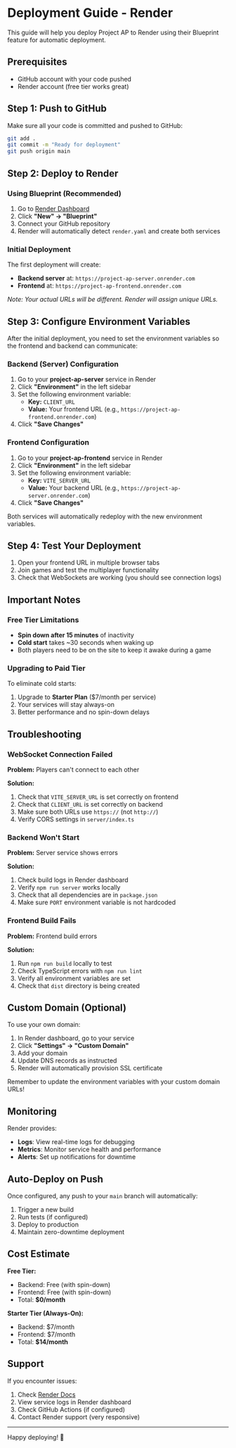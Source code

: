 # Deployment Guide - Render

This guide will help you deploy Project AP to Render using their Blueprint feature for automatic deployment.

## Prerequisites

- GitHub account with your code pushed
- Render account (free tier works great)

## Step 1: Push to GitHub

Make sure all your code is committed and pushed to GitHub:

```bash
git add .
git commit -m "Ready for deployment"
git push origin main
```

## Step 2: Deploy to Render

### Using Blueprint (Recommended)

1. Go to [Render Dashboard](https://dashboard.render.com/)
2. Click **"New" → "Blueprint"**
3. Connect your GitHub repository
4. Render will automatically detect `render.yaml` and create both services

### Initial Deployment

The first deployment will create:

- **Backend server** at: `https://project-ap-server.onrender.com`
- **Frontend** at: `https://project-ap-frontend.onrender.com`

_Note: Your actual URLs will be different. Render will assign unique URLs._

## Step 3: Configure Environment Variables

After the initial deployment, you need to set the environment variables so the frontend and backend can communicate:

### Backend (Server) Configuration

1. Go to your **project-ap-server** service in Render
2. Click **"Environment"** in the left sidebar
3. Set the following environment variable:
   - **Key:** `CLIENT_URL`
   - **Value:** Your frontend URL (e.g., `https://project-ap-frontend.onrender.com`)
4. Click **"Save Changes"**

### Frontend Configuration

1. Go to your **project-ap-frontend** service in Render
2. Click **"Environment"** in the left sidebar
3. Set the following environment variable:
   - **Key:** `VITE_SERVER_URL`
   - **Value:** Your backend URL (e.g., `https://project-ap-server.onrender.com`)
4. Click **"Save Changes"**

Both services will automatically redeploy with the new environment variables.

## Step 4: Test Your Deployment

1. Open your frontend URL in multiple browser tabs
2. Join games and test the multiplayer functionality
3. Check that WebSockets are working (you should see connection logs)

## Important Notes

### Free Tier Limitations

- **Spin down after 15 minutes** of inactivity
- **Cold start** takes ~30 seconds when waking up
- Both players need to be on the site to keep it awake during a game

### Upgrading to Paid Tier

To eliminate cold starts:

1. Upgrade to **Starter Plan** ($7/month per service)
2. Your services will stay always-on
3. Better performance and no spin-down delays

## Troubleshooting

### WebSocket Connection Failed

**Problem:** Players can't connect to each other

**Solution:**

1. Check that `VITE_SERVER_URL` is set correctly on frontend
2. Check that `CLIENT_URL` is set correctly on backend
3. Make sure both URLs use `https://` (not `http://`)
4. Verify CORS settings in `server/index.ts`

### Backend Won't Start

**Problem:** Server service shows errors

**Solution:**

1. Check build logs in Render dashboard
2. Verify `npm run server` works locally
3. Check that all dependencies are in `package.json`
4. Make sure `PORT` environment variable is not hardcoded

### Frontend Build Fails

**Problem:** Frontend build errors

**Solution:**

1. Run `npm run build` locally to test
2. Check TypeScript errors with `npm run lint`
3. Verify all environment variables are set
4. Check that `dist` directory is being created

## Custom Domain (Optional)

To use your own domain:

1. In Render dashboard, go to your service
2. Click **"Settings" → "Custom Domain"**
3. Add your domain
4. Update DNS records as instructed
5. Render will automatically provision SSL certificate

Remember to update the environment variables with your custom domain URLs!

## Monitoring

Render provides:

- **Logs**: View real-time logs for debugging
- **Metrics**: Monitor service health and performance
- **Alerts**: Set up notifications for downtime

## Auto-Deploy on Push

Once configured, any push to your `main` branch will automatically:

1. Trigger a new build
2. Run tests (if configured)
3. Deploy to production
4. Maintain zero-downtime deployment

## Cost Estimate

**Free Tier:**

- Backend: Free (with spin-down)
- Frontend: Free (with spin-down)
- Total: **$0/month**

**Starter Tier (Always-On):**

- Backend: $7/month
- Frontend: $7/month
- Total: **$14/month**

## Support

If you encounter issues:

1. Check [Render Docs](https://render.com/docs)
2. View service logs in Render dashboard
3. Check GitHub Actions (if configured)
4. Contact Render support (very responsive)

---

Happy deploying! 🚀
